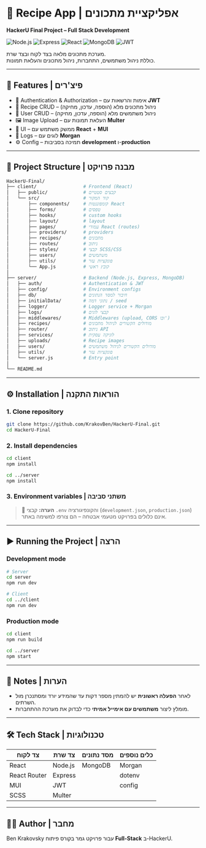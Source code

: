 # 🍲 Recipe App | אפליקציית מתכונים  
**HackerU Final Project – Full Stack Development**  

![Node.js](https://img.shields.io/badge/Node.js-339933?style=flat&logo=node.js&logoColor=white)
![Express](https://img.shields.io/badge/Express.js-000000?style=flat&logo=express&logoColor=white)
![React](https://img.shields.io/badge/React-20232A?style=flat&logo=react&logoColor=61DAFB)
![MongoDB](https://img.shields.io/badge/MongoDB-4EA94B?style=flat&logo=mongodb&logoColor=white)
![JWT](https://img.shields.io/badge/JWT-000000?style=flat&logo=jsonwebtokens&logoColor=white)

מערכת מתכונים מלאה בצד לקוח ובצד שרת.  
כוללת ניהול משתמשים, התחברות, ניהול מתכונים והעלאת תמונות.  

---

## 🚀 Features | פיצ'רים
- 🔐 Authentication & Authorization – אימות והרשאות עם **JWT**
- 📖 Recipe CRUD – ניהול מתכונים מלא (הוספה, עדכון, מחיקה)
- 🙋 User CRUD – ניהול משתמשים מלא (הוספה, עדכון, מחיקה)
- 🖼️ Image Upload – העלאת תמונות עם **Multer**
- 🎨 UI – ממשק משתמש עם **React** + **MUI**
- 📝 Logs – לוגים עם **Morgan**
- ⚙️ Config – תמיכה בסביבות **development** ו-**production**

---

## 📂 Project Structure | מבנה פרויקט
```bash
HackerU-Final/
├── client/                 # Frontend (React)
│   ├── public/             # קבצים סטטיים
│   └── src/                # קוד המקור
│       ├── components/     # קומפוננטות React
│       ├── forms/          # טפסים
│       ├── hooks/          # custom hooks
│       ├── layout/         # layout
│       ├── pages/          # עמודי React (routes)
│       ├── providers/      # providers
│       ├── recipes/        # מתכונים
│       ├── routes/         # ניתוב
│       ├── styles/         # קבצי SCSS/CSS
│       ├── users/          # משתמשים
│       ├── utils/          # פונקציות עזר
│       └── App.js          # קובץ ראשי
│
├── server/                 # Backend (Node.js, Express, MongoDB)
│   ├── auth/               # Authentication & JWT
│   ├── config/             # Environment configs
│   ├── db/                 # חיבור למסד הנתונים
│   ├── initialData/        # נתוני דמה / seed
│   ├── logger/             # Logger service + Morgan
│   ├── logs/               # קבצי לוגים
│   ├── middlewares/        # Middlewares (upload, CORS וכו')
│   ├── recipes/            # מודולים הקשורים לניהול מתכונים
│   ├── router/             # ניתוב API
│   ├── services/           # לוגיקה עסקית
│   ├── uploads/            # Recipe images
│   ├── users/              # מודולים הקשורים לניהול משתמשים
│   ├── utils/              # פונקציות עזר
│   └── server.js           # Entry point
│
└── README.md
```

---

## ⚙️ Installation | הוראות התקנה

### 1. Clone repository
```bash
git clone https://github.com/KrakovBen/HackerU-Final.git
cd HackerU-Final
```

### 2. Install dependencies
```bash
cd client
npm install

cd ../server
npm install
```

### 3. Environment variables | משתני סביבה
> 📝 **הערה:** קבצי `.env` והקונפיגורציה (`development.json`, `production.json`)  
> אינם כלולים בפרויקט מטעמי אבטחה – הם צורפו למשימה באתר.  

---

## ▶️ Running the Project | הרצה

### Development mode
```bash
# Server
cd server
npm run dev

# Client
cd ../client
npm run dev
```

### Production mode
```bash
cd client
npm run build

cd ../server
npm start
```

---

## 🔑 Notes | הערות
- לאחר **הפעלה ראשונית** יש להמתין מספר דקות עד שהמידע יורד ומסתנכרן מול השרתים.  
- מומלץ ליצור **משתמשים עם אימייל אמיתי** כדי לבדוק את מערכת ההתחברות.  

---

## 🛠️ Tech Stack | טכנולוגיות
| צד לקוח | צד שרת | מסד נתונים | כלים נוספים |
|---------|---------|-------------|-------------|
| React   | Node.js | MongoDB     | Morgan      |
| React Router | Express |         | dotenv      |
| MUI     | JWT     |             | config      |
| SCSS    | Multer  |             |             |

---

## 👨‍💻 Author | מחבר
Ben Krakovsky עבור  פרויקט גמר בקורס פיתוח **Full-Stack** ב-HackerU.
